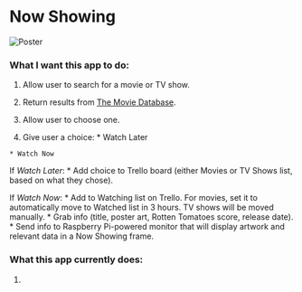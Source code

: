 # Now Showing

![Poster](https://s3.amazonaws.com/f.cl.ly/items/0x142i233J361c442o2p/Now%20Showing512.png?v=70bb4dec)

### What I want this app to do:

  1. Allow user to search for a movie or TV show.

  2. Return results from [The Movie Database](https://www.themoviedb.org).

  3. Allow user to choose one.

  4. Give user a choice:
    * Watch Later

    * Watch Now

  If *Watch Later*:
    * Add choice to Trello board (either Movies or TV Shows list, based on what they chose).

  If *Watch Now*:
    * Add to Watching list on Trello. For movies, set it to automatically move to Watched list in 3 hours. TV shows will be moved manually.
    * Grab info (title, poster art, Rotten Tomatoes score, release date).
    * Send info to Raspberry Pi-powered monitor that will display artwork and relevant data in a Now Showing frame.

### What this app currently does:

  1.
